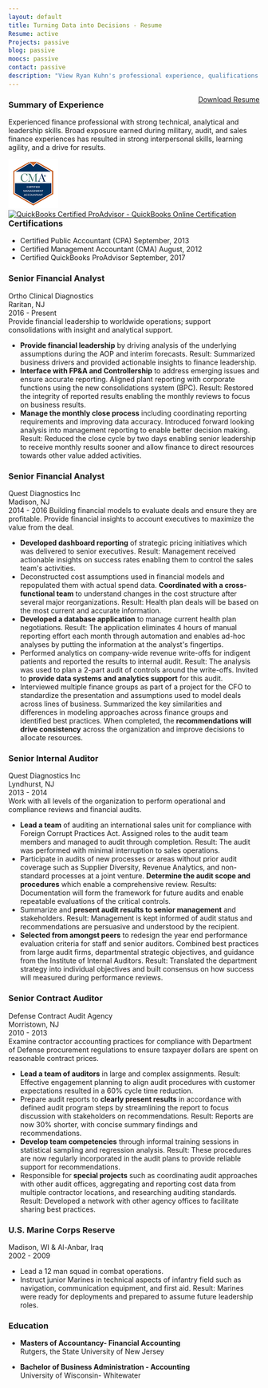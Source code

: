 ```yaml
---
layout: default
title: Turning Data into Decisions - Resume
Resume: active
Projects: passive
blog: passive
moocs: passive
contact: passive
description: "View Ryan Kuhn's professional experience, qualifications and education"
---
```

<div style="float:right;">
<a class="btn btn-default" target="_blank" href="Ryan Kuhn Resume-2018-Finance v2.pdf">Download Resume</a>
</div> 

### Summary of Experience  
Experienced finance professional with strong technical, analytical and leadership skills. Broad exposure earned during military, audit, and sales finance experiences has resulted in strong interpersonal skills, learning agility, and a drive for results.  

<div style="float: right;">
          <a href="https://ima.proexamvault.com/badges/1cfd65d0-5c3e-48ef-9717-72ba33498b2a">
            <img src="/images/CMABadge.png" alt="Certified Management Accountant issued by IMA/CMA to Ryan L. Kuhn" />
          </a>
	<a href="http://quickbooks.intuit.com/" title="QuickBooks Accounting Software" target="_blank">
		<img src="https://plugin-qbo.intuit.com/brand/1.0.2/product-specific-brand/assets/quickbooks-accountant/QuickBooks-ProAdvisor-Program/Logos/1_Badge_Online_large.png" alt="QuickBooks Certified ProAdvisor - QuickBooks Online Certification" border="0" style= "width:80px;height:100px;"/>
	</a>
 </div>

<div style="float: right;">

</div>

### Certifications   

- Certified Public Accountant (CPA) September, 2013  
- Certified Management Accountant (CMA) August, 2012  
- Certified QuickBooks ProAdvisor September, 2017		  

### Senior Financial Analyst
Ortho Clinical Diagnostics  
Raritan, NJ  
2016 - Present  
Provide financial leadership to worldwide operations; support consolidations with insight and analytical support.
<div class="hidden-sm-down">  
	<ul>
		<li><b>Provide financial leadership</b> by driving analysis of the underlying assumptions during the AOP and interim forecasts. Result: Summarized business drivers and provided actionable insights to finance leadership.</li>
		<li><b>Interface with FP&A and Controllership</b> to address emerging issues and ensure accurate reporting.  Aligned plant reporting with corporate functions using the new consolidations system (BPC).  Result: Restored the integrity of reported results enabling the monthly reviews to focus on business results.</li>
		<li><b>Manage the monthly close process</b> including coordinating reporting requirements and improving data accuracy. Introduced forward looking analysis into management reporting to enable better decision making. Result: Reduced the close cycle by two days enabling senior leadership to receive monthly results sooner and allow finance to direct resources towards other value added activities.</li>
	</ul>
</div>

### Senior Financial Analyst  
Quest Diagnostics Inc  
Madison, NJ  
2014 - 2016 
Building financial models to evaluate deals and ensure they are profitable. Provide financial insights to account executives to maximize the value from the deal. 
<div class="hidden-sm-down">  
	<ul>
		<li><b>Developed dashboard reporting</b> of strategic pricing initiatives which was delivered to senior executives. Result: Management received actionable insights on success rates enabling them to control the sales team's activities.</li>
		<li>Deconstructed cost assumptions used in financial models and repopulated them with actual spend data. <b>Coordinated with a cross-functional team</b> to understand changes in the cost structure after several major reorganizations. Result: Health plan deals will be based on the most current and accurate information.</li>
		<li><b>Developed a database application</b> to manage current health plan negotiations. Result: The application eliminates 4 hours of manual reporting effort each month through automation and enables ad-hoc analyses by putting the information at the analyst's fingertips.</li>
		<li>Performed analytics on company-wide revenue write-offs for indigent patients and reported the results to internal audit. Result: The analysis was used to plan a 2-part audit of controls around the write-offs. Invited to <b>provide data systems and analytics support</b> for this audit.</li>
		<li>Interviewed multiple finance groups as part of a project for the CFO to standardize the presentation and assumptions used to model deals across lines of business. Summarized the key similarities and differences in modeling approaches across finance groups and identified best practices. When completed, the <b>recommendations will drive consistency</b> across the organization and improve decisions to allocate resources.</li>
	</ul>
</div>

### Senior Internal Auditor
Quest Diagnostics Inc  
Lyndhurst, NJ  
2013 - 2014  
Work with all levels of the organization to perform operational and compliance reviews and financial audits.
<div class="hidden-sm-down">  
<ul>
	<li><b>Lead a team</b> of auditing an international sales unit for compliance with Foreign Corrupt Practices Act. Assigned roles to the audit team members and managed to audit through completion. Result: The audit was performed with minimal interruption to sales operations. </li>
	<li>Participate in audits of new processes or areas without prior audit coverage such as Supplier Diversity, Revenue Analytics, and non-standard processes at a joint venture. 
	<b>Determine the audit scope and procedures</b> which enable a comprehensive review. Results: Documentation will form the framework for future audits and enable repeatable evaluations of the critical controls.</li>
	<li>Summarize and <b>present audit results to senior management</b> and stakeholders. Result: Management is kept informed of audit status and recommendations are persuasive and understood by the recipient.</li>
	<li><b>Selected from amongst peers</b> to redesign the year end performance evaluation criteria for staff and senior auditors.  Combined best practices from large audit firms, departmental strategic objectives, and guidance from the Institute of Internal Auditors.  Result: Translated the department strategy into individual objectives and built consensus on how success will measured during performance reviews.</li>
	</ul>
</div>

### Senior Contract Auditor  
Defense Contract Audit Agency  
Morristown, NJ  
2010 - 2013  
Examine contractor accounting practices for compliance with Department of Defense procurement regulations to ensure taxpayer dollars are spent on reasonable contract prices. 
<div class="hidden-sm-down">  
<ul>
	<li><b>Lead a team of auditors</b> in large and complex assignments. Result: Effective engagement planning to align audit procedures with customer expectations resulted in a 60% cycle time reduction.</li>
	<li>Prepare audit reports to <b>clearly present results</b> in accordance with defined audit program steps by streamlining the report to focus discussion with stakeholders on recommendations. Result: Reports are now 30% shorter, with concise summary findings and recommendations.</li>
	<li><b>Develop team competencies</b> through informal training sessions in statistical sampling and regression analysis. Result: These procedures are now regularly incorporated in the audit plans to provide reliable support for recommendations.</li>
	<li>Responsible for <b>special projects</b> such as coordinating audit approaches with other audit offices, aggregating and reporting cost data from multiple contractor locations, and researching auditing standards. Result:  Developed a network with other agency offices to facilitate sharing best practices.</li>
</ul>
</div>

### U.S. Marine Corps Reserve
Madison, WI & Al-Anbar, Iraq  
2002 - 2009
<div class="hidden-sm-down">  
<ul>
<li>Lead a 12 man squad in combat operations.</li>
<li>Instruct junior Marines in technical aspects of infantry field such as navigation, communication equipment, and first aid. Result: Marines were ready for deployments and prepared to assume future leadership roles.</li>
</ul>
</div>

### Education
- **Masters of Accountancy- Financial Accounting**  
Rutgers, the State University of New Jersey

- **Bachelor of Business Administration - Accounting**  
University of Wisconsin- Whitewater 
